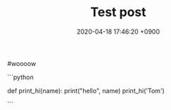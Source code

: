 ﻿---
title: "Test post"
date: 2020-04-18 17:46:20 +0900
categories: jekyll update
---
#woooow

​```python

def print_hi(name):
  print("hello", name)
print_hi('Tom')

​```

